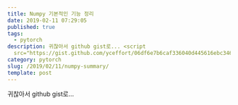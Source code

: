 ```yaml
---
title: Numpy 기본적인 기능 정리
date: 2019-02-11 07:29:05
published: true
tags:
  - pytorch
description: 귀찮아서 github gist로... <script
  src="https://gist.github.com/yceffort/06df6e7b6caf336040d445616ebc3463.js"></script>...
category: pytorch
slug: /2019/02/11/numpy-summary/
template: post
---
```

귀찮아서 github gist로...

<script src="https://gist.github.com/yceffort/06df6e7b6caf336040d445616ebc3463.js"></script>